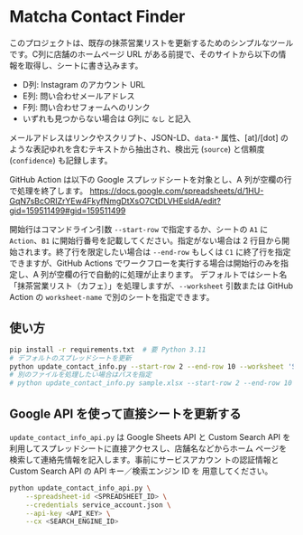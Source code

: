 # Matcha Contact Finder

このプロジェクトは、既存の抹茶営業リストを更新するためのシンプルなツールです。C列に店舗のホームページ URL がある前提で、そのサイトから以下の情報を取得し、シートに書き込みます。

- D列: Instagram のアカウント URL
- E列: 問い合わせメールアドレス
- F列: 問い合わせフォームへのリンク
- いずれも見つからない場合は G列に `なし` と記入

メールアドレスはリンクやスクリプト、JSON-LD、`data-*` 属性、[at]/[dot] のような表記ゆれを含むテキストから抽出され、検出元 (`source`) と信頼度 (`confidence`) も記録します。

GitHub Action は以下の Google スプレッドシートを対象とし、A 列が空欄の行で処理を終了します。
https://docs.google.com/spreadsheets/d/1HU-GqN7sBcORIZrYEw4FkyfNmgDtXsO7CtDLVHEsldA/edit?gid=159511499#gid=159511499

開始行はコマンドライン引数 `--start-row` で指定するか、シートの `A1` に `Action`、`B1` に開始行番号を記載してください。指定がない場合は 2 行目から開始されます。終了行を限定したい場合は `--end-row` もしくは `C1` に終了行を指定できますが、GitHub Actions でワークフローを実行する場合は開始行のみを指定し、A 列が空欄の行で自動的に処理が止まります。
デフォルトではシート名「抹茶営業リスト（カフェ）」を処理しますが、`--worksheet` 引数または GitHub Action の `worksheet-name` で別のシートを指定できます。

## 使い方

```bash
pip install -r requirements.txt  # 要 Python 3.11
# デフォルトのスプレッドシートを更新
python update_contact_info.py --start-row 2 --end-row 10 --worksheet 'Sheet1' --debug
# 別のファイルを処理したい場合はパスを指定
# python update_contact_info.py sample.xlsx --start-row 2 --end-row 10 --worksheet 'Sheet1' --debug
```

## Google API を使って直接シートを更新する

`update_contact_info_api.py` は Google Sheets API と Custom Search API を
利用してスプレッドシートに直接アクセスし、店舗名などからホーム
ページを検索して連絡先情報を記入します。事前にサービスアカウン
トの認証情報と Custom Search API の API キー／検索エンジン ID を
用意してください。

```bash
python update_contact_info_api.py \
    --spreadsheet-id <SPREADSHEET_ID> \
    --credentials service_account.json \
    --api-key <API_KEY> \
    --cx <SEARCH_ENGINE_ID>
```
